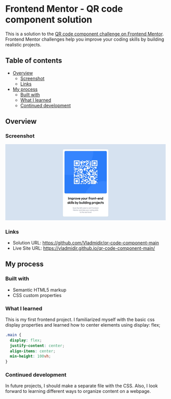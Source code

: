 # Frontend Mentor - QR code component solution

This is a solution to the [QR code component challenge on Frontend Mentor](https://www.frontendmentor.io/challenges/qr-code-component-iux_sIO_H). Frontend Mentor challenges help you improve your coding skills by building realistic projects. 

## Table of contents

- [Overview](#overview)
  - [Screenshot](#screenshot)
  - [Links](#links)
- [My process](#my-process)
  - [Built with](#built-with)
  - [What I learned](#what-i-learned)
  - [Continued development](#continued-development)

## Overview

### Screenshot

![](./screenshot.jpg)

### Links

- Solution URL: https://github.com/Vladmidir/qr-code-component-main
- Live Site URL: https://vladmidir.github.io/qr-code-component-main/

## My process

### Built with

- Semantic HTML5 markup
- CSS custom properties

### What I learned

This is my first frontend project. I familiarized myself with the basic css display properties and learned how to center elements using display: flex; 

```css
.main {
  display: flex;
  justify-content: center;
  align-items: center;
  min-height: 100vh;
}
```

### Continued development

In future projects, I should make a separate file with the CSS. Also, I look forward to learning different ways to organize content on a webpage. 
